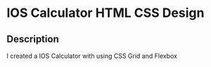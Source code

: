 # IOS Calculator HTML CSS Design

## Description
I created a IOS Calculator with using CSS Grid and Flexbox
